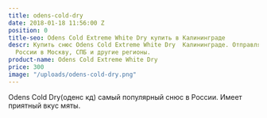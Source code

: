 ```yaml
---
title: odens-cold-dry
date: 2018-01-18 11:56:00 Z
position: 0
title-seo: Odens Cold Extreme White Dry купить в Калининграде
descr: Купить снюс Odens Cold Extreme White Dry  Калининграде. Отправляем по всей
  России в Москву, СПБ и другие регионы.
product-name: Odens Cold Extreme White Dry
price: 300
image: "/uploads/odens-cold-dry.png"
---
```


Odens Cold Dry(оденс кд) самый популярный снюс в России. Имеет приятный вкус мяты.